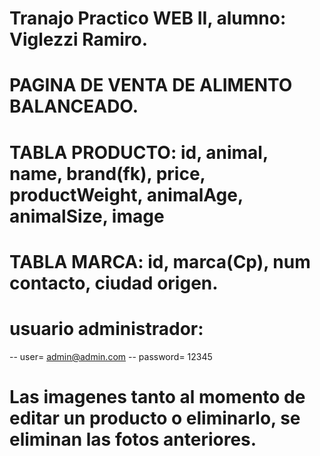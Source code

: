 # Tranajo Practico WEB II, alumno: Viglezzi Ramiro.

# PAGINA DE VENTA DE ALIMENTO BALANCEADO.

# TABLA PRODUCTO: id, animal, name, brand(fk), price, productWeight, animalAge, animalSize, image
# TABLA MARCA: id, marca(Cp), num contacto, ciudad origen.

# usuario administrador:

-- user= admin@admin.com
-- password= 12345

# Las imagenes tanto al momento de editar un producto o eliminarlo, se eliminan las fotos anteriores.
